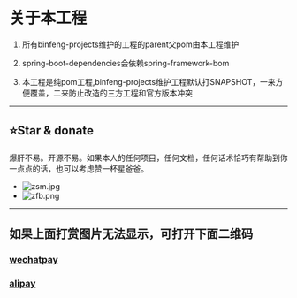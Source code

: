 # 关于本工程
1. 所有binfeng-projects维护的工程的parent父pom由本工程维护

2. spring-boot-dependencies会依赖spring-framework-bom

3. 本工程是纯pom工程,binfeng-projects维护工程默认打SNAPSHOT，一来方便覆盖，二来防止改造的三方工程和官方版本冲突

------------------------------------------------------------------------------

## ⭐Star & donate
爆肝不易。开源不易。如果本人的任何项目，任何文档，任何话术恰巧有帮助到你一点点的话，也可以考虑赞一杯星爸爸。
- ![zsm.jpg](https://cdn.jsdelivr.net/gh/luckybf/resource@main/pic/zsm.jpg)
- ![zfb.png](https://cdn.jsdelivr.net/gh/luckybf/resource@main/pic/zfb.png)

------------------------------------------------------------------------------
## 如果上面打赏图片无法显示，可打开下面二维码
### <a target="_blank" href="https://g-dmwl1346.coding.net/public/java/bf-pom/git/files/main/zsm.jpg">wechatpay</a> 
### <a target="_blank" href="https://g-dmwl1346.coding.net/public/java/bf-pom/git/files/main/zfb.png">alipay</a>
